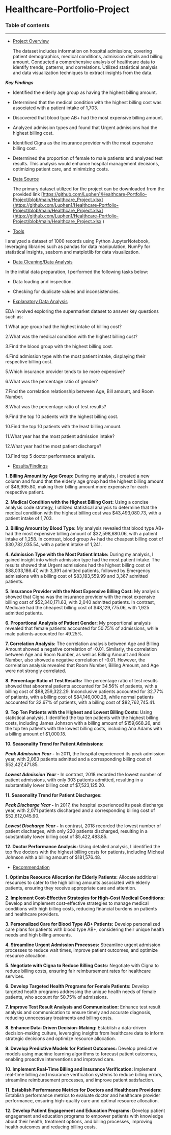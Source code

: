 # Healthcare-Portfolio-Project

### Table of contents

-----------------------


- [Project Overview](#Project_Overview)
  
  The dataset includes information on hospital admissions, covering patient demographics, medical 
 conditions, admission details and billing amount.
 Conducted a comprehensive analysis of healthcare data to identify trends, patterns, and correlations. Utilized statistical analysis and data visualization techniques to extract insights from the data.

***Key Findings***
- Identified the elderly age group as having the highest billing amount.
- Determined that the medical condition with the highest billing cost was associated with a patient intake of 1,703.
- Discovered that blood type AB+ had the most expensive billing amount.
- Analyzed admission types and found that Urgent admissions had the highest billing cost.
- Identified Cigna as the insurance provider with the most expensive billing cost.
- Determined the proportion of female to male patients and analyzed test results.
This 
analysis would enhance hospital management decisions, optimizing patient care, and minimizing 
costs.


- [Data Source](#Data_Source)

  The primary dataset utilized for the project can be downloaded from the provided link [https://github.com/Luphen1/Healthcare-Portfolio-Project/blob/main/Healthcare_Project.xlsx](https://github.com/Luphen1/Healthcare-Portfolio-Project/blob/main/Healthcare_Project.xlsx] 
 (https://github.com/Luphen1/Healthcare-Portfolio-Project/blob/main/Healthcare_Project.xlsx )
  
- [Tools](#Tools)
  
I analyzed a dataset of 1000 records using Python JupyterNotebook, leveraging libraries such as pandas for data manipulation, NumPy for statistical insights, seaborn and matplotlib for data visualization. 
  
- [Data Cleaning/Data Analysis](#Data_Cleaning/Data_Analysis)

In the initial data preparation, I performed the following tasks below:

- Data loading and inspection.

- Checking for duplicate values and inconsistencies.

  
- [Explanatory Data Analysis](#Explanatory_Data_Analysis)
  
EDA involved exploring the supermarket dataset to answer key questions such as:
  

1.What age group had the highest intake of billing cost?
  
2.What was the medical condition with the highest billing cost?

3.Find the blood group with the highest billing cost.

4.Find admission type with the most patient intake, displaying their respective billing cost.

5.Which insurance provider tends to be more expensive?

6.What was the percentage ratio of gender?


7.Find the correlation relationship between Age, Bill amount, and Room Number.
   
8.What was the percentage ratio of test results?

9.Find the top 10 patients with the highest billing cost.

10.Find the top 10 patients with the least billing amount.

11.What year has the most patient admission intake?

12.What year had the most patient discharge?

13.Find top 5 doctor performance analysis.
  
  
- [Results/Findings](#Results/Findings)

**1. Billing Amount by Age Group:**
During my analysis, I created a new column and found that the elderly age group had the highest billing amount of $49,995.80, making their billing amount more expensive for each respective patient.

**2. Medical Condition with the Highest Billing Cost:**
Using a concise analysis code strategy, I utilized statistical analysis to determine that the medical condition with the highest billing cost was $43,493,080.73, with a patient intake of 1,703.

**3. Billing Amount by Blood Type:**
My analysis revealed that blood type AB+ had the most expensive billing amount of $32,598,680.06, with a patient intake of 1,258. In contrast, blood group A+ had the cheapest billing cost of $30,782,035.54, with a patient intake of 1,241.

**4. Admission Type with the Most Patient Intake:**
During my analysis, I gained insight into which admission type had the most patient intake. The results showed that Urgent admissions had the highest billing cost of $88,033,186.47, with 3,391 admitted patients, followed by Emergency admissions with a billing cost of $83,193,559.99 and 3,367 admitted patients.

**5. Insurance Provider with the Most Expensive Billing Cost:**
My analysis showed that Cigna was the insurance provider with the most expensive billing cost of $52,340,171.63, with 2,040 admitted patients. In contrast, Medicare had the cheapest billing cost of $48,129,775.06, with 1,925 admitted patients.

**6. Proportional Analysis of Patient Gender:**
My proportional analysis revealed that female patients accounted for 50.75% of admissions, while male patients accounted for 49.25%.

**7. Correlation Analysis:**
The correlation analysis between Age and Billing Amount showed a negative correlation of -0.01. Similarly, the correlation between Age and Room Number, as well as Billing Amount and Room Number, also showed a negative correlation of -0.01. However, the correlation analysis revealed that Room Number, Billing Amount, and Age were not strongly correlated.

**8. Percentage Ratio of Test Results:**
The percentage ratio of test results showed that abnormal patients accounted for 34.56% of patients, with a billing cost of $88,259,322.29. Inconclusive patients accounted for 32.77% of patients, with a billing cost of $84,146,000.28, while normal patients accounted for 32.67% of patients, with a billing cost of $82,762,745.41.

**9. Top Ten Patients with the Highest and Lowest Billing Costs:**
Using statistical analysis, I identified the top ten patients with the highest billing costs, including James Johnson with a billing amount of $159,668.26, and the top ten patients with the lowest billing costs, including Ana Adams with a billing amount of $1,000.18.

**10. Seasonality Trend for Patient Admissions:**

***Peak Admission Year -***
In 2011, the hospital experienced its peak admission year, with 2,063 patients admitted and a corresponding billing cost of $52,427,471.85.

***Lowest Admission Year -***
In contrast, 2018 recorded the lowest number of patient admissions, with only 303 patients admitted, resulting in a substantially lower billing cost of $7,523,125.20.


**11. Seasonality Trend for Patient Discharges:**

***Peak Discharge Year -***
In 2017, the hospital experienced its peak discharge year, with 2,071 patients discharged and a corresponding billing cost of $52,612,045.90.

***Lowest Discharge Year -***
In contrast, 2018 recorded the lowest number of patient discharges, with only 220 patients discharged, resulting in a substantially lower billing cost of $5,422,483.85.



**12. Doctor Performance Analysis:**
Using detailed analysis, I identified the top five doctors with the highest billing costs for patients, including Micheal Johnson with a billing amount of $181,576.48.

  
- [Recommendation](#Recommendation)


**1. Optimize Resource Allocation for Elderly Patients:**
Allocate additional resources to cater to the high billing amounts associated with elderly patients, ensuring they receive appropriate care and attention.

**2. Implement Cost-Effective Strategies for High-Cost Medical Conditions:**
Develop and implement cost-effective strategies to manage medical conditions with high billing costs, reducing financial burdens on patients and healthcare providers.

**3. Personalized Care for Blood Type AB+ Patients:**
Develop personalized care plans for patients with blood type AB+, considering their unique health needs and high billing amounts.

**4. Streamline Urgent Admission Processes:**
Streamline urgent admission processes to reduce wait times, improve patient outcomes, and optimize resource allocation.

**5. Negotiate with Cigna to Reduce Billing Costs:**
Negotiate with Cigna to reduce billing costs, ensuring fair reimbursement rates for healthcare services.

**6. Develop Targeted Health Programs for Female Patients:**
Develop targeted health programs addressing the unique health needs of female patients, who account for 50.75% of admissions.

**7. Improve Test Result Analysis and Communication:**
Enhance test result analysis and communication to ensure timely and accurate diagnosis, reducing unnecessary treatments and billing costs.

**8. Enhance Data-Driven Decision-Making:**
Establish a data-driven decision-making culture, leveraging insights from healthcare data to inform strategic decisions and optimize resource allocation.

**9. Develop Predictive Models for Patient Outcomes:**
Develop predictive models using machine learning algorithms to forecast patient outcomes, enabling proactive interventions and improved care.

**10. Implement Real-Time Billing and Insurance Verification:**
Implement real-time billing and insurance verification systems to reduce billing errors, streamline reimbursement processes, and improve patient satisfaction.

**11. Establish Performance Metrics for Doctors and Healthcare Providers:**
Establish performance metrics to evaluate doctor and healthcare provider performance, ensuring high-quality care and optimal resource allocation.

**12. Develop Patient Engagement and Education Programs:**
Develop patient engagement and education programs to empower patients with knowledge about their health, treatment options, and billing processes, improving health outcomes and reducing billing costs.

